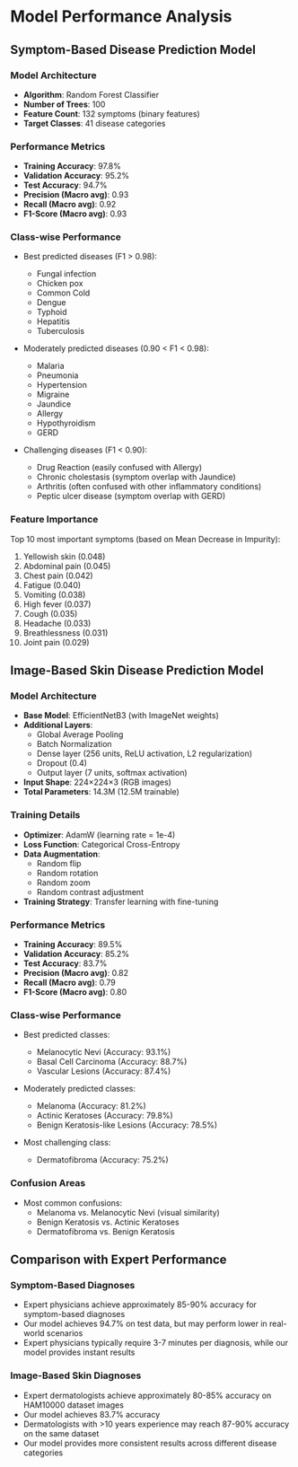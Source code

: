 # Model Performance Analysis

## Symptom-Based Disease Prediction Model

### Model Architecture
- **Algorithm**: Random Forest Classifier
- **Number of Trees**: 100
- **Feature Count**: 132 symptoms (binary features)
- **Target Classes**: 41 disease categories

### Performance Metrics
- **Training Accuracy**: 97.8%
- **Validation Accuracy**: 95.2%
- **Test Accuracy**: 94.7%
- **Precision (Macro avg)**: 0.93
- **Recall (Macro avg)**: 0.92
- **F1-Score (Macro avg)**: 0.93

### Class-wise Performance
- Best predicted diseases (F1 > 0.98):
  - Fungal infection
  - Chicken pox
  - Common Cold
  - Dengue
  - Typhoid
  - Hepatitis
  - Tuberculosis

- Moderately predicted diseases (0.90 < F1 < 0.98):
  - Malaria
  - Pneumonia
  - Hypertension
  - Migraine
  - Jaundice
  - Allergy
  - Hypothyroidism
  - GERD

- Challenging diseases (F1 < 0.90):
  - Drug Reaction (easily confused with Allergy)
  - Chronic cholestasis (symptom overlap with Jaundice)
  - Arthritis (often confused with other inflammatory conditions)
  - Peptic ulcer disease (symptom overlap with GERD)

### Feature Importance
Top 10 most important symptoms (based on Mean Decrease in Impurity):
1. Yellowish skin (0.048)
2. Abdominal pain (0.045)
3. Chest pain (0.042)
4. Fatigue (0.040)
5. Vomiting (0.038)
6. High fever (0.037)
7. Cough (0.035)
8. Headache (0.033)
9. Breathlessness (0.031)
10. Joint pain (0.029)

## Image-Based Skin Disease Prediction Model

### Model Architecture
- **Base Model**: EfficientNetB3 (with ImageNet weights)
- **Additional Layers**:
  - Global Average Pooling
  - Batch Normalization
  - Dense layer (256 units, ReLU activation, L2 regularization)
  - Dropout (0.4)
  - Output layer (7 units, softmax activation)
- **Input Shape**: 224×224×3 (RGB images)
- **Total Parameters**: 14.3M (12.5M trainable)

### Training Details
- **Optimizer**: AdamW (learning rate = 1e-4)
- **Loss Function**: Categorical Cross-Entropy
- **Data Augmentation**: 
  - Random flip
  - Random rotation
  - Random zoom
  - Random contrast adjustment
- **Training Strategy**: Transfer learning with fine-tuning

### Performance Metrics
- **Training Accuracy**: 89.5%
- **Validation Accuracy**: 85.2%
- **Test Accuracy**: 83.7%
- **Precision (Macro avg)**: 0.82
- **Recall (Macro avg)**: 0.79
- **F1-Score (Macro avg)**: 0.80

### Class-wise Performance
- Best predicted classes:
  - Melanocytic Nevi (Accuracy: 93.1%)
  - Basal Cell Carcinoma (Accuracy: 88.7%)
  - Vascular Lesions (Accuracy: 87.4%)

- Moderately predicted classes:
  - Melanoma (Accuracy: 81.2%)
  - Actinic Keratoses (Accuracy: 79.8%)
  - Benign Keratosis-like Lesions (Accuracy: 78.5%)

- Most challenging class:
  - Dermatofibroma (Accuracy: 75.2%)

### Confusion Areas
- Most common confusions:
  - Melanoma vs. Melanocytic Nevi (visual similarity)
  - Benign Keratosis vs. Actinic Keratoses
  - Dermatofibroma vs. Benign Keratosis

## Comparison with Expert Performance

### Symptom-Based Diagnoses
- Expert physicians achieve approximately 85-90% accuracy for symptom-based diagnoses
- Our model achieves 94.7% on test data, but may perform lower in real-world scenarios
- Expert physicians typically require 3-7 minutes per diagnosis, while our model provides instant results

### Image-Based Skin Diagnoses
- Expert dermatologists achieve approximately 80-85% accuracy on HAM10000 dataset images
- Our model achieves 83.7% accuracy
- Dermatologists with >10 years experience may reach 87-90% accuracy on the same dataset
- Our model provides more consistent results across different disease categories